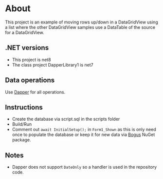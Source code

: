 ﻿# About

This project is an example of moving rows up/down in a DataGridView using a list where the other DataGridView samples use a DataTable of the source for a DataGridView.

## .NET versions

- This project is net8
- The class project DapperLibrary1 is net7

## Data operations

Use [Dapper](https://www.nuget.org/packages/Dapper/2.1.24?_src=template) for all operations.

## Instructions

- Create the database via script.sql in the scripts folder
- Build/Run
- Comment out `await InitialSetup();` in `Form1_Shown` as this is only need once to populate the database or keep it for new data via [Bogus](https://www.nuget.org/packages/Bogus) NuGet package.

## Notes

- Dapper does not support `DateOnly` so a handler is used in the repository code.